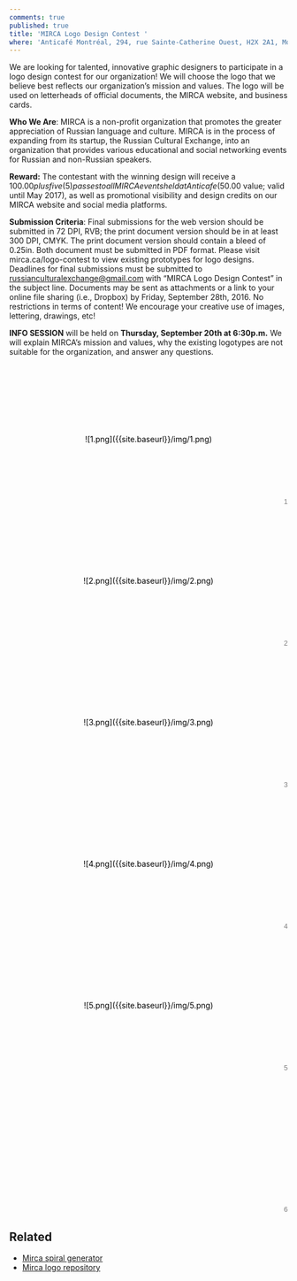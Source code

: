 ```yaml
---
comments: true
published: true
title: 'MIRCA Logo Design Contest '
where: 'Anticafé Montréal, 294, rue Sainte-Catherine Ouest, H2X 2A1, Montréal QC'
---
```

We are looking for talented, innovative graphic designers to participate in a logo design contest for our organization! We will choose the logo that we believe best reflects our organization’s mission and values. The logo will be used on letterheads of official documents, the MIRCA website, and business cards. 

**Who We Are**: MIRCA is a non-profit organization that promotes the greater appreciation of Russian language and culture. MIRCA is in the process of expanding from its startup, the Russian Cultural Exchange, into an organization that provides various educational and social networking events for Russian and non-Russian speakers.

**Reward:** The contestant with the winning design will receive a $100.00 plus five (5) passes to all MIRCA events held at Anticafe ($50.00 value; valid until May 2017), as well as promotional visibility and design credits on our MIRCA website and social media platforms. 

**Submission Criteria**: Final submissions for the web version should be submitted in 72 DPI, RVB; the print document version should be in at least 300 DPI, CMYK. The print document version should contain a bleed of 0.25in. Both document must be submitted in PDF format. Please visit mirca.ca/logo-contest to view existing prototypes for logo designs. Deadlines for final submissions must be submitted to russianculturalexchange@gmail.com with “MIRCA Logo Design Contest” in the subject line. Documents may be sent as attachments or a link to your online file sharing (i.e., Dropbox) by Friday, September 28th, 2016. No restrictions in terms of content! We encourage your creative use of images, lettering, drawings, etc!

**INFO SESSION** will be held on **Thursday, September 20th at 6:30p.m.** We will explain MIRCA’s mission and values, why the existing logotypes are not suitable for the organization, and answer any questions. 

<style>
.loggos {
    display: -webkit-box;
    display: -webkit-flex;
    display: -ms-flexbox;
    display: flex;
    -webkit-flex-flow: row wrap;
    -ms-flex-flow: row wrap;
    flex-flow: row wrap;
    counter-reset: loggo;
}
.loggo {
	z-index: 1;
	position: relative;
	-webkit-box-flex: 1;
	-webkit-flex: 1 0 17rem;
	    -ms-flex: 1 0 17rem;
	        flex: 1 0 17rem;
	line-height: 17rem;
    text-align: center;
	height: 16rem;
	text-decoration: none;
	color: black;
}
.loggo:after {
    counter-increment: loggo;
    content: counter(loggo);
    font-size: .8rem;
    position: absolute;
    bottom: 0;
    right: 0;
    line-height: 1;
    opacity: .5;
    font-family: "PT Sans", sans-serif;
}
.loggo img {
	max-height: 7rem;
    max-width: 13rem;
    vertical-align: middle;
}
.loggo p {
    margin: 0;
}
</style>

<section class="loggos">
<div id="loggo-1" class="loggo">![1.png]({{site.baseurl}}/img/1.png)
</div>
<div id="loggo-2" class="loggo">![2.png]({{site.baseurl}}/img/2.png)
</div>
<div id="loggo-3" class="loggo">![3.png]({{site.baseurl}}/img/3.png)
</div>
<div id="loggo-4" class="loggo">![4.png]({{site.baseurl}}/img/4.png)
</div>
<div id="loggo-5" class="loggo">![5.png]({{site.baseurl}}/img/5.png)
</div>
<div id="loggo-6" class="loggo"></div>
</section>

## Related

* [Mirca spiral generator](/logo)
* [Mirca logo repository](https://github.com/mircamtl/logo)
